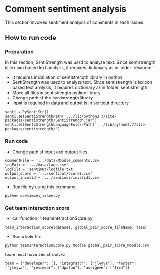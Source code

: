 # Comment sentiment analysis

This section involves sentiment analysis of comments in each issues

## How to run code

### Preparation

In this section, SentiStrength was used to analyze text. Since sentistrength is lexicon based text analysis, it requires dictionary as in folder 'resource'

* It requires installation of sentistrength library in python
* SentiStrength was used to analyze text. Since sentistrength is lexicon based text analysis, it requires dictionary as in folder 'sentistrength'
* Move all files in sentistrength python library
* Change path of the sentistrength library
* Input is required in data and output is in sentiout directory

```
senti = PySentiStr()
senti.setSentiStrengthPath('.../lib/python2.7/site-packages/sentistrength/SentiStrength.jar')
senti.setSentiStrengthLanguageFolderPath('.../lib/python2.7/site-packages/sentistrength/')

```

### Run code
* Change path of input and output files
```
commentFile = '.../data/Moodle_comments.csv'
tagPair = '.../data/tags.csv'
logFile = 'sentiout/logfile.txt'
output_score = '.../sentiout/score1.csv'
output_invalid = '.../sentiout/invalid1.csv'

```
* Run file by using this command
```
python sentiment_token.py
```

### Get team interaction score
* call function in teamInteractionScore.py
```
team_interaction_score(dataset, global_pair_score_fileName, team)
```
* Run whole file
```
python teamInteractionScore.py Moodle global_pair_score_Moodle.csv
```
team must have this structure
```
team = {"developer": [], "integrator": ["jleyva"], "tester": ["jleyva"], "reviewer": ["dpalou"], "assignee": ["fred"]}
```
